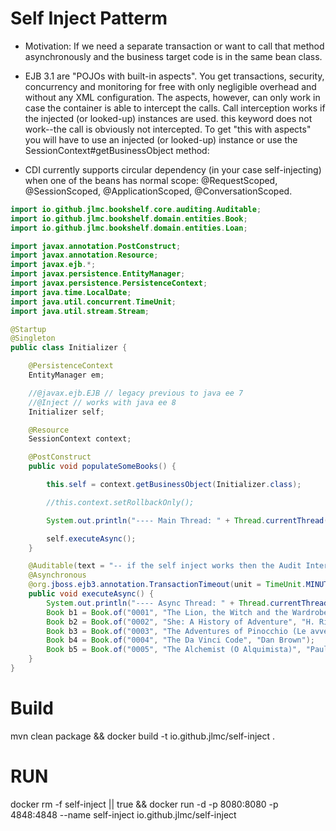 # Self Inject Patterm

- Motivation: If we need a separate transaction or want to call that method asynchronously and the business target code is in the same bean class.

- EJB 3.1 are "POJOs with built-in aspects". You get transactions, security, concurrency and monitoring for free with only negligible overhead and without any XML configuration. The aspects, however, can only work in case the container is able to intercept the calls.
Call interception works if the injected (or looked-up) instances are used. this keyword does not work--the call is obviously not intercepted. To get "this with aspects" you will have to use an injected (or looked-up) instance or use the SessionContext#getBusinessObject method:


- CDI currently supports circular dependency (in your case self-injecting) when one of the beans has normal scope: @RequestScoped, @SessionScoped, @ApplicationScoped, @ConversationScoped.


```java
import io.github.jlmc.bookshelf.core.auditing.Auditable;
import io.github.jlmc.bookshelf.domain.entities.Book;
import io.github.jlmc.bookshelf.domain.entities.Loan;

import javax.annotation.PostConstruct;
import javax.annotation.Resource;
import javax.ejb.*;
import javax.persistence.EntityManager;
import javax.persistence.PersistenceContext;
import java.time.LocalDate;
import java.util.concurrent.TimeUnit;
import java.util.stream.Stream;

@Startup
@Singleton
public class Initializer {

    @PersistenceContext
    EntityManager em;

    //@javax.ejb.EJB // legacy previous to java ee 7
    //@Inject // works with java ee 8
    Initializer self;

    @Resource
    SessionContext context;

    @PostConstruct
    public void populateSomeBooks() {

        this.self = context.getBusinessObject(Initializer.class);

        //this.context.setRollbackOnly();

        System.out.println("---- Main Thread: " + Thread.currentThread().getId());

        self.executeAsync();
    }

    @Auditable(text = "-- if the self inject works then the Audit Interceptor should be called! --")
    @Asynchronous
    @org.jboss.ejb3.annotation.TransactionTimeout(unit = TimeUnit.MINUTES, value = 1)
    public void executeAsync() {
        System.out.println("---- Async Thread: " + Thread.currentThread().getId());
        Book b1 = Book.of("0001", "The Lion, the Witch and the Wardrobe", "C. S. Lewis");
        Book b2 = Book.of("0002", "She: A History of Adventure", "H. Rider Haggard");
        Book b3 = Book.of("0003", "The Adventures of Pinocchio (Le avventure di Pinocchio)", "Carlo Collodi");
        Book b4 = Book.of("0004", "The Da Vinci Code", "Dan Brown");
        Book b5 = Book.of("0005", "The Alchemist (O Alquimista)", "Paulo Coelho");
    }
}
```


# Build
mvn clean package && docker build -t io.github.jlmc/self-inject .

# RUN

docker rm -f self-inject || true && docker run -d -p 8080:8080 -p 4848:4848 --name self-inject io.github.jlmc/self-inject